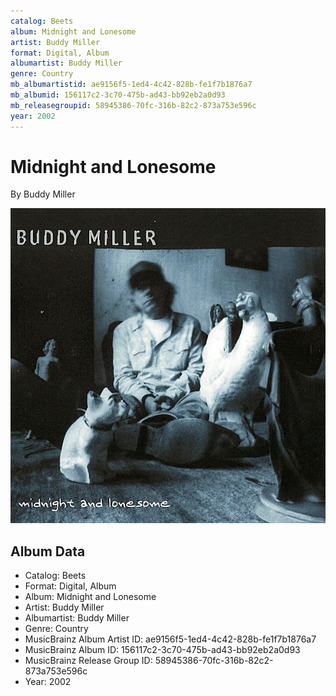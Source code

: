 ```yaml
---
catalog: Beets
album: Midnight and Lonesome
artist: Buddy Miller
format: Digital, Album
albumartist: Buddy Miller
genre: Country
mb_albumartistid: ae9156f5-1ed4-4c42-828b-fe1f7b1876a7
mb_albumid: 156117c2-3c70-475b-ad43-bb92eb2a0d93
mb_releasegroupid: 58945386-70fc-316b-82c2-873a753e596c
year: 2002
---
```


# Midnight and Lonesome

By Buddy Miller

![](../../assets/beetscovers/Buddy_Miller-Midnight_and_Lonesome.jpg)

## Album Data

- Catalog: Beets
- Format: Digital, Album
- Album: Midnight and Lonesome
- Artist: Buddy Miller
- Albumartist: Buddy Miller
- Genre: Country
- MusicBrainz Album Artist ID: ae9156f5-1ed4-4c42-828b-fe1f7b1876a7
- MusicBrainz Album ID: 156117c2-3c70-475b-ad43-bb92eb2a0d93
- MusicBrainz Release Group ID: 58945386-70fc-316b-82c2-873a753e596c
- Year: 2002

